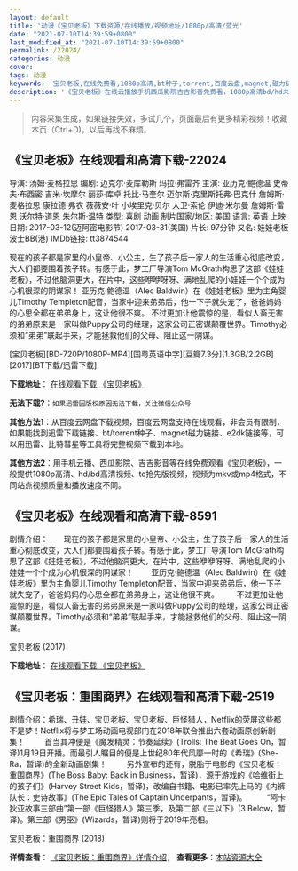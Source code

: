 ```yaml
---
layout: default
title: '动漫《宝贝老板》下载资源/在线播放/视频地址/1080p/高清/蓝光'
date: "2021-07-10T14:39:59+0800"
last_modified_at: "2021-07-10T14:39:59+0800"
permalink: /22024/
categories: 动漫
cover:
tags: 动漫
keywords: '宝贝老板,在线免费看,1080p高清,bt种子,torrent,百度云盘,magnet,磁力链,迅雷下载资源'
description: '《宝贝老板》在线云播放手机西瓜影院吉吉影音免费看，1080p高清bd/hd未删减完整版和tc抢先枪版，mkv/mp4格式，附带bt/torrent种子、magnet/磁力链、百度云盘、网盘资源迅雷下载链接'
---
```


>内容采集生成，如果链接失效，多试几个，页面最后有更多精彩视频！收藏本页（Ctrl+D)，以后再找不麻烦。


## 《宝贝老板》在线观看和高清下载-22024

导演: 汤姆·麦格拉思 编剧: 迈克尔·麦库勒斯 玛拉·弗雷齐 主演: 亚历克·鲍德温 史蒂夫·布西密 吉米·坎摩尔 丽莎·库卓 托比·马奎尔 迈尔斯·克里斯托弗·巴克什 詹姆斯·麦格拉思 康拉德·弗农 薇薇安·叶 小埃里克·贝尔 大卫·索伦 伊迪·米尔曼 詹姆斯·雷恩 沃尔特·道恩 朱尔斯·温特 类型: 喜剧 动画 制片国家/地区: 美国 语言: 英语 上映日期: 2017-03-12(迈阿密电影节) 2017-03-31(美国) 片长: 97分钟 又名: 娃娃老板 波士BB(港) IMDb链接: tt3874544

现在的孩子都是家里的小皇帝、小公主，生了孩子后一家人的生活重心彻底改变，大人们都要围着孩子转。有感于此，梦工厂导演Tom McGrath构思了这部《娃娃老板》，不过他脑洞更大，在片中，这些咿咿呀呀、满地乱爬的小娃娃一个个成为心机很深的阴谋家！ 亚历克·鲍德温（Alec Baldwin）在《娃娃老板》里为主角婴儿Timothy Templeton配音，当家中迎来弟弟后，他一下子就失宠了，爸爸妈妈的心思全都在弟弟身上，这让他很不爽。 不过更加让他震惊的是，看似人畜无害的弟弟原来是一家叫做Puppy公司的经理，这家公司正密谋颠覆世界。Timothy必须和“弟弟”联起手来，才能拯救他们的父母、阻止这一阴谋。


[宝贝老板][BD-720P/1080P-MP4][国粤英语中字][豆瓣7.3分][1.3GB/2.2GB][2017][BT下载/迅雷下载]

**下载地址**： [在线观看下载 《宝贝老板》](https://www.btdx8.com/torrent/bblb_2017.html) 


**无法下载?**：`如果迅雷因版权原因无法下载，关注微信公众号 `

**其他方法1**：从百度云网盘下载视频，百度云网盘支持在线观看，非会员有限制，如果能找到迅雷下载链接、bt/torrent种子、magnet磁力链接、e2dk链接等，可以用迅雷、比特彗星等工具将完整视频下载到本地。

**其他方法2**：用手机云播、西瓜影院、吉吉影音等在线免费观看《宝贝老板》，一般提供1080p高清、hd/bd高清视频、tc抢先版视频，视频为mkv或mp4格式，不同站点视频质量和播放速度不同。


## 《宝贝老板》在线观看和高清下载-8591

剧情介绍：　　现在的孩子都是家里的小皇帝、小公主，生了孩子后一家人的生活重心彻底改变，大人们都要围着孩子转。有感于此，梦工厂导演Tom McGrath构思了这部《娃娃老板》，不过他脑洞更大，在片中，这些咿咿呀呀、满地乱爬的小娃娃一个个成为心机很深的阴谋家！ 　　亚历克·鲍德温（Alec Baldwin）在《娃娃老板》里为主角婴儿Timothy Templeton配音，当家中迎来弟弟后，他一下子就失宠了，爸爸妈妈的心思全都在弟弟身上，这让他很不爽。 　　不过更加让他震惊的是，看似人畜无害的弟弟原来是一家叫做Puppy公司的经理，这家公司正密谋颠覆世界。Timothy必须和“弟弟”联起手来，才能拯救他们的父母、阻止这一阴谋。


宝贝老板 (2017)

**下载地址**： [在线观看下载 《宝贝老板》](https://www.btbtdy.me/btdy/dy10428.html) 


## 《宝贝老板：重围商界》在线观看和高清下载-2519

剧情介绍：希瑞、丑娃、宝贝老板、宝贝老板、巨怪猎人，Netflix的荧屏这些都不是梦！Netflix将与梦工场动画电视部门在2018年联合推出六套动画原创新剧集！  　　首当其冲便是《魔发精灵：节奏延续》(Trolls: The Beat Goes On，暂译)1月19日开播。而最引人瞩目的便是上世纪80年代风靡一时的《希瑞》(She-Ra，暂译)的全新动画剧集！  　　另外宣布的还有，脱胎于电影的《宝贝老板：重围商界》(The Boss Baby: Back in Business，暂译)，源于游戏的《哈维街上的孩子们》(Harvey Street Kids，暂译)，改编自书籍、电影已率先上马的《内裤队长：史诗故事》(The Epic Tales of Captain Underpants，暂译)。  　　“阿卡狄亚故事三部曲”第一部《巨怪猎人》第三季，及第二部《三以下》(3 Below，暂译)。第三部《男巫》(Wizards，暂译)则将于2019年亮相。


宝贝老板：重围商界 (2018)

**详情查看**： [《宝贝老板：重围商界》详情介绍](/movie/2519/)， **查看更多**：[本站资源大全](/movie/t/all/)

